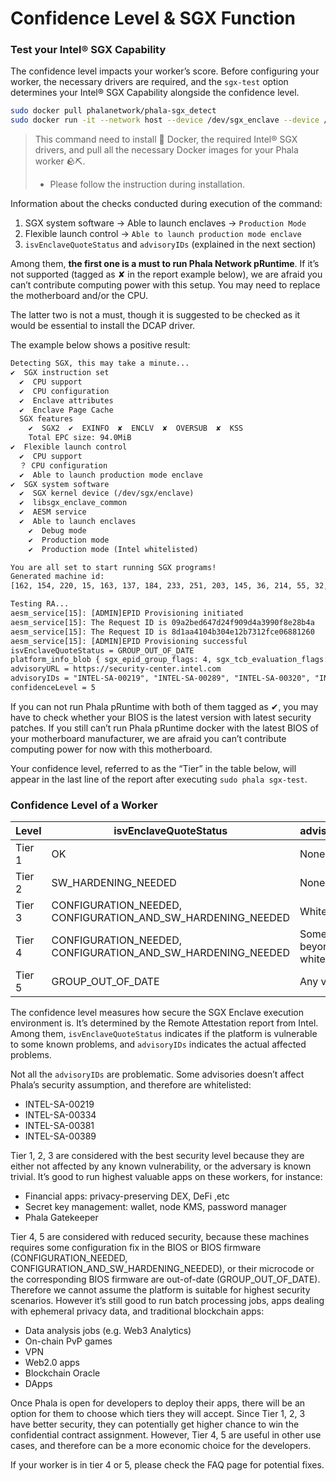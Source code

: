 # Confidence Level & SGX Function

### Test your Intel® SGX Capability

The confidence level impacts your worker’s score. Before configuring your worker, the necessary drivers are required, and the `sgx-test` option determines your Intel® SGX Capability alongside the confidence level.

```bash
sudo docker pull phalanetwork/phala-sgx_detect
sudo docker run -it --network host --device /dev/sgx_enclave --device /dev/sgx_provision  --device /dev/sgx_enclave:/dev/sgx/enclave --device /dev/sgx_provision:/dev/sgx/provision  phalanetwork/phala-sgx_detect
```

> This command need to install 🐳 Docker, the required Intel® SGX drivers, and pull all the necessary Docker images for your Phala worker 🪨⛏️.
>
> * Please follow the instruction during installation.

Information about the checks conducted during execution of the command:

1. SGX system software → Able to launch enclaves → `Production Mode`
2. Flexible launch control → `Able to launch production mode enclave`
3. `isvEnclaveQuoteStatus` and `advisoryIDs` (explained in the next section)

Among them, **the first one is a must to run Phala Network pRuntime**. If it’s not supported (tagged as ✘ in the report example below), we are afraid you can’t contribute computing power with this setup. You may need to replace the motherboard and/or the CPU.

The latter two is not a must, though it is suggested to be checked as it would be essential to install the DCAP driver.

The example below shows a positive result:

```txt
Detecting SGX, this may take a minute...
✔  SGX instruction set
  ✔  CPU support
  ✔  CPU configuration
  ✔  Enclave attributes
  ✔  Enclave Page Cache
  SGX features
    ✔  SGX2  ✔  EXINFO  ✘  ENCLV  ✘  OVERSUB  ✘  KSS
    Total EPC size: 94.0MiB
✔  Flexible launch control
  ✔  CPU support
  ？ CPU configuration
  ✔  Able to launch production mode enclave
✔  SGX system software
  ✔  SGX kernel device (/dev/sgx/enclave)
  ✔  libsgx_enclave_common
  ✔  AESM service
  ✔  Able to launch enclaves
    ✔  Debug mode
    ✔  Production mode
    ✔  Production mode (Intel whitelisted)

You are all set to start running SGX programs!
Generated machine id:
[162, 154, 220, 15, 163, 137, 184, 233, 251, 203, 145, 36, 214, 55, 32, 54]

Testing RA...
aesm_service[15]: [ADMIN]EPID Provisioning initiated
aesm_service[15]: The Request ID is 09a2bed647d24f909d4a3990f8e28b4a
aesm_service[15]: The Request ID is 8d1aa4104b304e12b7312fce06881260
aesm_service[15]: [ADMIN]EPID Provisioning successful
isvEnclaveQuoteStatus = GROUP_OUT_OF_DATE
platform_info_blob { sgx_epid_group_flags: 4, sgx_tcb_evaluation_flags: 2304, pse_evaluation_flags: 0, latest_equivalent_tcb_psvn: [15, 15, 2, 4, 1, 128, 6, 0, 0, 0, 0, 0, 0, 0, 0, 0, 11, 0], latest_pse_isvsvn: [0, 11], latest_psda_svn: [0, 0, 0, 2], xeid: 0, gid: 2919956480, signature: sgx_ec256_signature_t { gx: [99, 239, 225, 171, 96, 219, 216, 210, 246, 211, 20, 101, 254, 193, 246, 66, 170, 40, 255, 197, 80, 203, 17, 34, 164, 2, 127, 95, 41, 79, 233, 58], gy: [141, 126, 227, 92, 128, 3, 10, 32, 239, 92, 240, 58, 94, 167, 203, 150, 166, 168, 180, 191, 126, 196, 107, 132, 19, 84, 217, 14, 124, 14, 245, 179] } }
advisoryURL = https://security-center.intel.com
advisoryIDs = "INTEL-SA-00219", "INTEL-SA-00289", "INTEL-SA-00320", "INTEL-SA-00329"
confidenceLevel = 5
```

If you can not run Phala pRuntime with both of them tagged as ✔, you may have to check whether your BIOS is the latest version with latest security patches. If you still can’t run Phala pRuntime docker with the latest BIOS of your motherboard manufacturer, we are afraid you can’t contribute computing power for now with this motherboard.

Your confidence level, referred to as the “Tier” in the table below, will appear in the last line of the report after executing `sudo phala sgx-test`.

### Confidence Level of a Worker

| Level  | isvEnclaveQuoteStatus                                            | advisoryIDs               |
| ------ | ---------------------------------------------------------------- | ------------------------- |
| Tier 1 | OK                                                               | None                      |
| Tier 2 | SW\_HARDENING\_NEEDED                                            | None                      |
| Tier 3 | CONFIGURATION\_NEEDED, CONFIGURATION\_AND\_SW\_HARDENING\_NEEDED | Whitelisted\*             |
| Tier 4 | CONFIGURATION\_NEEDED, CONFIGURATION\_AND\_SW\_HARDENING\_NEEDED | Some beyond the whitelist |
| Tier 5 | GROUP\_OUT\_OF\_DATE                                             | Any value                 |

The confidence level measures how secure the SGX Enclave execution environment is. It’s determined by the Remote Attestation report from Intel. Among them, `isvEnclaveQuoteStatus` indicates if the platform is vulnerable to some known problems, and `advisoryIDs` indicates the actual affected problems.

Not all the `advisoryIDs` are problematic. Some advisories doesn’t affect Phala’s security assumption, and therefore are whitelisted:

* INTEL-SA-00219
* INTEL-SA-00334
* INTEL-SA-00381
* INTEL-SA-00389

Tier 1, 2, 3 are considered with the best security level because they are either not affected by any known vulnerability, or the adversary is known trivial. It’s good to run highest valuable apps on these workers, for instance:

* Financial apps: privacy-preserving DEX, DeFi ,etc
* Secret key management: wallet, node KMS, password manager
* Phala Gatekeeper

Tier 4, 5 are considered with reduced security, because these machines requires some configuration fix in the BIOS or BIOS firmware (CONFIGURATION\_NEEDED, CONFIGURATION\_AND\_SW\_HARDENING\_NEEDED), or their microcode or the corresponding BIOS firmware are out-of-date (GROUP\_OUT\_OF\_DATE). Therefore we cannot assume the platform is suitable for highest security scenarios. However it’s still good to run batch processing jobs, apps dealing with ephemeral privacy data, and traditional blockchain apps:

* Data analysis jobs (e.g. Web3 Analytics)
* On-chain PvP games
* VPN
* Web2.0 apps
* Blockchain Oracle
* DApps

Once Phala is open for developers to deploy their apps, there will be an option for them to choose which tiers they will accept. Since Tier 1, 2, 3 have better security, they can potentially get higher chance to win the confidential contract assignment. However, Tier 4, 5 are useful in other use cases, and therefore can be a more economic choice for the developers.

If your worker is in tier 4 or 5, please check the FAQ page for potential fixes.
